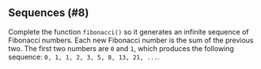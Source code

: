 ## Sequences (#8)

Complete the function `fibonacci()` so it generates an infinite sequence
of Fibonacci numbers. Each new Fibonacci number is the sum of the previous two.
The first two numbers are `0` and `1`, which produces the following sequence:
`0, 1, 1, 2, 3, 5, 8, 13, 21, ...`.
